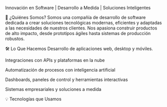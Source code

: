 Innovación en Software | Desarrollo a Medida | Soluciones Inteligentes

🚀 ¿Quiénes Somos?
Somos una compañía de desarrollo de software dedicada a crear soluciones tecnológicas modernas, eficientes y adaptadas a las necesidades de nuestros clientes. Nos apasiona construir productos de alto impacto, desde prototipos ágiles hasta sistemas de producción robustos.

🛠️ Lo Que Hacemos
Desarrollo de aplicaciones web, desktop y móviles.

Integraciones con APIs y plataformas en la nube

Automatización de procesos con inteligencia artificial

Dashboards, paneles de control y herramientas interactivas

Sistemas empresariales y soluciones a medida

💡 Tecnologías que Usamos

